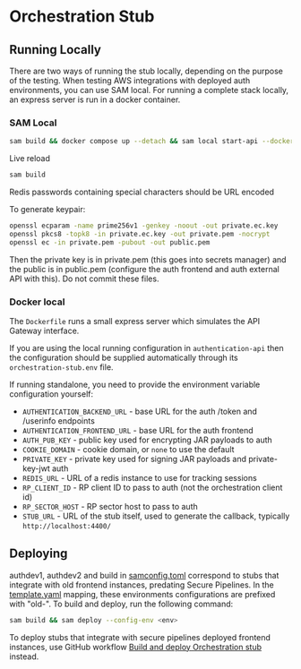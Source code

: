 # Orchestration Stub

## Running Locally

There are two ways of running the stub locally, depending on the purpose of the testing.
When testing AWS integrations with deployed auth environments, you can use SAM local.
For running a complete stack locally, an express server is run in a docker container.

### SAM Local

```bash
sam build && docker compose up --detach && sam local start-api --docker-network lambda-local --parameter-overrides 'Environment=local'
```

Live reload

```bash
sam build
```

Redis passwords containing special characters should be URL encoded

To generate keypair:

```bash
openssl ecparam -name prime256v1 -genkey -noout -out private.ec.key
openssl pkcs8 -topk8 -in private.ec.key -out private.pem -nocrypt
openssl ec -in private.pem -pubout -out public.pem
```

Then the private key is in private.pem (this goes into secrets manager) and the public is in public.pem
(configure the auth frontend and auth external API with this). Do not commit these files.

### Docker local

The `Dockerfile` runs a small express server which simulates the API Gateway interface.

If you are using the local running configuration in `authentication-api` then the configuration
should be supplied automatically through its `orchestration-stub.env` file.

If running standalone, you need to provide the environment variable configuration yourself:

- `AUTHENTICATION_BACKEND_URL` - base URL for the auth /token and /userinfo endpoints
- `AUTHENTICATION_FRONTEND_URL` - base URL for the auth frontend
- `AUTH_PUB_KEY` - public key used for encrypting JAR payloads to auth
- `COOKIE_DOMAIN` - cookie domain, or `none` to use the default
- `PRIVATE_KEY` - private key used for signing JAR payloads and private-key-jwt auth
- `REDIS_URL` - URL of a redis instance to use for tracking sessions
- `RP_CLIENT_ID` - RP client ID to pass to auth (not the orchestration client id)
- `RP_SECTOR_HOST` - RP sector host to pass to auth
- `STUB_URL` - URL of the stub itself, used to generate the callback, typically `http://localhost:4400/`

## Deploying

authdev1, authdev2 and build in [samconfig.toml](samconfig.toml) correspond to stubs that integrate with old frontend instances, predating Secure Pipelines. In the [template.yaml](template.yaml) mapping, these environments configurations are prefixed with "old-". To build and deploy, run the following command:

```bash
sam build && sam deploy --config-env <env>
```

To deploy stubs that integrate with secure pipelines deployed frontend instances, use GitHub workflow [Build and deploy Orchestration stub](https://github.com/govuk-one-login/authentication-stubs/actions/workflows/build-deploy-orch-stub-sp.yaml) instead.
